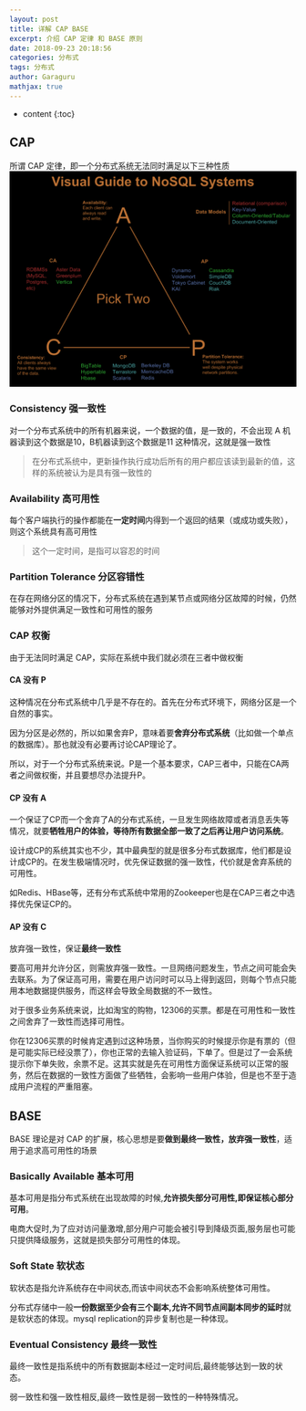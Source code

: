 ```yaml
---
layout: post
title: 详解 CAP BASE
excerpt: 介绍 CAP 定律 和 BASE 原则
date: 2018-09-23 20:18:56
categories: 分布式
tags: 分布式
author: Garaguru
mathjax: true
---
```


* content
{:toc}

## CAP
所谓 CAP 定律，即一个分布式系统无法同时满足以下三种性质
![](/assets/nosql-triangle.png)

### Consistency 强一致性
对一个分布式系统中的所有机器来说，一个数据的值，是一致的，不会出现 A 机器读到这个数据是10，B机器读到这个数据是11 这种情况，这就是强一致性

>在分布式系统中，更新操作执行成功后所有的用户都应该读到最新的值，这样的系统被认为是具有强一致性的

### Availability 高可用性
每个客户端执行的操作都能在**一定时间**内得到一个返回的结果（或成功或失败），则这个系统具有高可用性

>这个一定时间，是指可以容忍的时间


### Partition Tolerance 分区容错性
在存在网络分区的情况下，分布式系统在遇到某节点或网络分区故障的时候，仍然能够对外提供满足一致性和可用性的服务

### CAP 权衡
由于无法同时满足 CAP，实际在系统中我们就必须在三者中做权衡

#### CA 没有 P
这种情况在分布式系统中几乎是不存在的。首先在分布式环境下，网络分区是一个自然的事实。

因为分区是必然的，所以如果舍弃P，意味着要**舍弃分布式系统**（比如做一个单点的数据库）。那也就没有必要再讨论CAP理论了。

所以，对于一个分布式系统来说。P是一个基本要求，CAP三者中，只能在CA两者之间做权衡，并且要想尽办法提升P。

#### CP 没有 A
一个保证了CP而一个舍弃了A的分布式系统，一旦发生网络故障或者消息丢失等情况，就要**牺牲用户的体验，等待所有数据全部一致了之后再让用户访问系统**。

设计成CP的系统其实也不少，其中最典型的就是很多分布式数据库，他们都是设计成CP的。在发生极端情况时，优先保证数据的强一致性，代价就是舍弃系统的可用性。

如Redis、HBase等，还有分布式系统中常用的Zookeeper也是在CAP三者之中选择优先保证CP的。

#### AP 没有 C
放弃强一致性，保证**最终一致性**

要高可用并允许分区，则需放弃强一致性。一旦网络问题发生，节点之间可能会失去联系。为了保证高可用，需要在用户访问时可以马上得到返回，则每个节点只能用本地数据提供服务，而这样会导致全局数据的不一致性。

对于很多业务系统来说，比如淘宝的购物，12306的买票。都是在可用性和一致性之间舍弃了一致性而选择可用性。

你在12306买票的时候肯定遇到过这种场景，当你购买的时候提示你是有票的（但是可能实际已经没票了），你也正常的去输入验证码，下单了。但是过了一会系统提示你下单失败，余票不足。这其实就是先在可用性方面保证系统可以正常的服务，然后在数据的一致性方面做了些牺牲，会影响一些用户体验，但是也不至于造成用户流程的严重阻塞。



## BASE
BASE 理论是对 CAP 的扩展，核心思想是要**做到最终一致性，放弃强一致性**，适用于追求高可用性的场景

### Basically Available 基本可用

基本可用是指分布式系统在出现故障的时候,**允许损失部分可用性,即保证核心部分可用**。

电商大促时,为了应对访问量激增,部分用户可能会被引导到降级页面,服务层也可能只提供降级服务，这就是损失部分可用性的体现。

### Soft State 软状态

软状态是指允许系统存在中间状态,而该中间状态不会影响系统整体可用性。

分布式存储中一般**一份数据至少会有三个副本,允许不同节点间副本同步的延时**就是软状态的体现。mysql replication的异步复制也是一种体现。

### Eventual Consistency 最终一致性

最终一致性是指系统中的所有数据副本经过一定时间后,最终能够达到一致的状态。

弱一致性和强一致性相反,最终一致性是弱一致性的一种特殊情况。